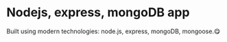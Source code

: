 # Nodejs, express, mongoDB app

Built using modern technologies: node.js, express, mongoDB, mongoose.😋
